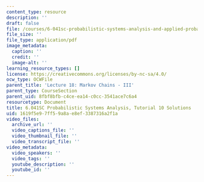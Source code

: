 ```yaml
---
content_type: resource
description: ''
draft: false
file: /courses/6-041sc-probabilistic-systems-analysis-and-applied-probability-fall-2013/1619f5e97ff59a8ae8ef3387316a2f1a_MIT6_041SCF13_tut10_sol.pdf
file_size: ''
file_type: application/pdf
image_metadata:
  caption: ''
  credit: ''
  image-alt: ''
learning_resource_types: []
license: https://creativecommons.org/licenses/by-nc-sa/4.0/
ocw_type: OCWFile
parent_title: 'Lecture 18: Markov Chains - III'
parent_type: CourseSection
parent_uid: 8fbf8bfb-c4ce-ea14-c0cc-3541ace7c6a4
resourcetype: Document
title: 6.041SC Probabilistic Systems Analysis, Tutorial 10 Solutions
uid: 1619f5e9-7ff5-9a8a-e8ef-3387316a2f1a
video_files:
  archive_url: ''
  video_captions_file: ''
  video_thumbnail_file: ''
  video_transcript_file: ''
video_metadata:
  video_speakers: ''
  video_tags: ''
  youtube_description: ''
  youtube_id: ''
---
```

